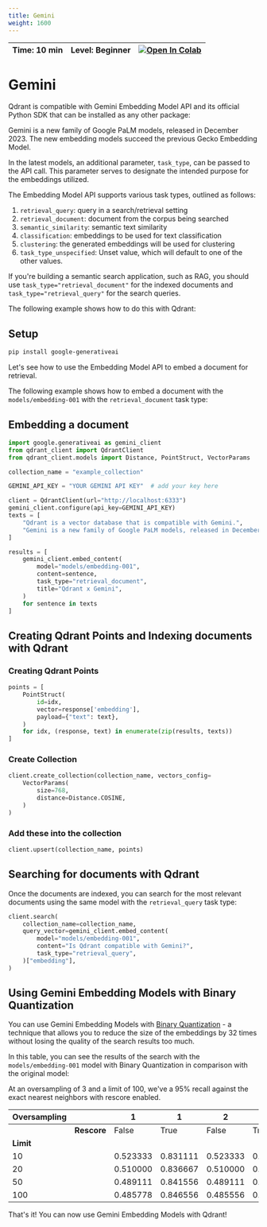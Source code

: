 ```yaml
---
title: Gemini
weight: 1600
---
```


| Time: 10 min | Level: Beginner | [![Open In Colab](https://colab.research.google.com/assets/colab-badge.svg)](https://githubtocolab.com/qdrant/examples/blob/gemini-getting-started/gemini-getting-started/gemini-getting-started.ipynb)   |
| --- | ----------- | ----------- |

# Gemini

Qdrant is compatible with Gemini Embedding Model API and its official Python SDK that can be installed as any other package:

Gemini is a new family of Google PaLM models, released in December 2023. The new embedding models succeed the previous Gecko Embedding Model. 

In the latest models, an additional parameter, `task_type`, can be passed to the API call. This parameter serves to designate the intended purpose for the embeddings utilized.

The Embedding Model API supports various task types, outlined as follows:

1. `retrieval_query`: query in a search/retrieval setting
2. `retrieval_document`: document from the corpus being searched
3. `semantic_similarity`: semantic text similarity
4. `classification`: embeddings to be used for text classification
5. `clustering`: the generated embeddings will be used for clustering
6. `task_type_unspecified`: Unset value, which will default to one of the other values.


If you're building a semantic search application, such as RAG, you should use `task_type="retrieval_document"` for the indexed documents and `task_type="retrieval_query"` for the search queries. 

The following example shows how to do this with Qdrant:

## Setup

```bash
pip install google-generativeai
```

Let's see how to use the Embedding Model API to embed a document for retrieval. 

The following example shows how to embed a document with the `models/embedding-001` with the `retrieval_document` task type:

## Embedding a document

```python
import google.generativeai as gemini_client
from qdrant_client import QdrantClient
from qdrant_client.models import Distance, PointStruct, VectorParams

collection_name = "example_collection"

GEMINI_API_KEY = "YOUR GEMINI API KEY"  # add your key here

client = QdrantClient(url="http://localhost:6333")
gemini_client.configure(api_key=GEMINI_API_KEY)
texts = [
    "Qdrant is a vector database that is compatible with Gemini.",
    "Gemini is a new family of Google PaLM models, released in December 2023.",
]

results = [
    gemini_client.embed_content(
        model="models/embedding-001",
        content=sentence,
        task_type="retrieval_document",
        title="Qdrant x Gemini",
    )
    for sentence in texts
]
```

## Creating Qdrant Points and Indexing documents with Qdrant

### Creating Qdrant Points

```python
points = [
    PointStruct(
        id=idx,
        vector=response['embedding'],
        payload={"text": text},
    )
    for idx, (response, text) in enumerate(zip(results, texts))
]
```

### Create Collection

```python
client.create_collection(collection_name, vectors_config=
    VectorParams(
        size=768,
        distance=Distance.COSINE,
    )
)
```

### Add these into the collection

```python
client.upsert(collection_name, points)
```

## Searching for documents with Qdrant

Once the documents are indexed, you can search for the most relevant documents using the same model with the `retrieval_query` task type:

```python
client.search(
    collection_name=collection_name,
    query_vector=gemini_client.embed_content(
        model="models/embedding-001",
        content="Is Qdrant compatible with Gemini?",
        task_type="retrieval_query",
    )["embedding"],
)
```

## Using Gemini Embedding Models with Binary Quantization

You can use Gemini Embedding Models with [Binary Quantization](/articles/binary-quantization/) - a technique that allows you to reduce the size of the embeddings by 32 times without losing the quality of the search results too much. 

In this table, you can see the results of the search with the `models/embedding-001` model with Binary Quantization in comparison with the original model:

At an oversampling of 3 and a limit of 100, we've a 95% recall against the exact nearest neighbors with rescore enabled.

| Oversampling |         | 1        | 1        | 2        | 2        | 3        | 3        |
|--------------|---------|----------|----------|----------|----------|----------|----------|
|              | **Rescore** | False    | True     | False    | True     | False    | True     |
| **Limit**    |         |          |          |          |          |          |          |
| 10           |         | 0.523333 | 0.831111 | 0.523333 | 0.915556 | 0.523333 | 0.950000 |
| 20           |         | 0.510000 | 0.836667 | 0.510000 | 0.912222 | 0.510000 | 0.937778 |
| 50           |         | 0.489111 | 0.841556 | 0.489111 | 0.913333 | 0.488444 | 0.947111 |
| 100          |         | 0.485778 | 0.846556 | 0.485556 | 0.929000 | 0.486000 | **0.956333** |

That's it! You can now use Gemini Embedding Models with Qdrant!
